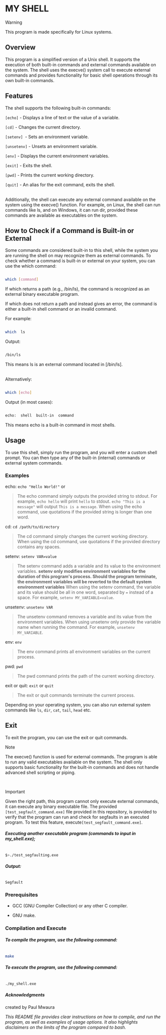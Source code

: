 # MY SHELL

>[!WARNING]
>This program is made specifically for Linux systems.

## Overview

This program is a simplified version of a Unix shell. It supports the execution of both built-in commands and external commands available on the system. The shell uses the execve() system call to execute external commands and provides functionality for basic shell operations through its own built-in commands.
  

## Features

The shell supports the following built-in commands: <br  />

  

``[echo]`` - Displays a line of text or the value of a variable. <br  />

``[cd]`` - Changes the current directory. <br  />

``[setenv] ``- Sets an environment variable. <br  />

``[unsetenv]`` - Unsets an environment variable. <br  />

``[env]`` - Displays the current environment variables. <br  />

``[exit]`` - Exits the shell. <br  />

``[pwd]`` - Prints the current working directory. <br  />

``[quit]`` - An alias for the exit command, exits the shell. <br  />   <br  />

  

Additionally, the shell can execute any external command available on the system using the execve() function. For example, on Linux, the shell can run commands like ls, and on Windows, it can run dir, provided these commands are available as executables on the system.

  

## How to Check if a Command is Built-in or External

Some commands are considered built-in to this shell, while the system you are running the shell on may recognize them as external commands. To check whether a command is built-in or external on your system, you can use the which command: <br  />

```sh

which [command]

```

If which returns a path (e.g., /bin/ls), the command is recognized as an external binary executable program.

If which does not return a path and instead gives an error, the command is either a built-in shell command or an invalid command. <br  />

For example:<br  />



```sh

which  ls

```

Output: <br  />

```bash

/bin/ls

```

This means ls is an external command located in [/bin/ls]. <br  /><br  />

  

Alternatively: <br  />

  

```sh

which [echo]

```

Output (in most cases): <br  />

  

```bash

echo:  shell  built-in  command

```

This means echo is a built-in command in most shells. <br  />

  

## Usage

To use this shell, simply run the program, and you will enter a custom shell prompt. You can then type any of the built-in (internal) commands or external system commands. <br  />

  

### Examples

echo: ```echo "Hello World!"``` or <br  />
> The echo command simply outputs the provided string to stdout. For example, ``echo hello`` will print ``hello`` to stdout. ``echo "This is a message"`` will output ``This is a message``.  When using the echo command, use quotations if the provided string is longer than one word. <br  />

cd: ```cd /path/to/directory```<br  />
> The cd command simply changes the current working directory. When using the cd command, use quotations if the provided directory contains any spaces. <br  />

setenv: ```setenv VAR=value```<br  />
> The setenv command adds a variable and its value to the environment variables. **setenv only modifies environment variables for the duration of this program's process. Should the program terminate, the environment variables will be reverted to the default system environment variables** When using the setenv command, the variable and its value should be all in one word, separated by ``=`` instead of a space. For example, ``setenv MY_VARIABLE=value``. <br  />

unsetenv: ```unsetenv VAR```<br  />
> The unsetenv command removes a variable and its value from the environment variables.  When using unsetenv only provide the variable name when running the command. For example, ``unsetenv MY_VARIABLE``. <br  />

env: ```env```<br  />
> The env command prints all environment variables on the current process. <br  />

pwd: ```pwd```<br  />
> The pwd command prints the path of the current working directory. <br  />

exit or quit: ```exit``` or ```quit```  <br  />
> The exit or quit commands terminate the current process. <br  />

Depending on your operating system, you can also run external system commands like ``ls``, ``dir``, ``cat``, ``tail``, ``head`` etc. <br  />

  

## Exit

To exit the program, you can use the exit or quit commands. <br  />

  

> [!NOTE] 
> The execve() function is used for external commands. The program is able to run any valid executables available on the system.
The shell only supports basic functionality for the built-in commands and does not handle advanced shell scripting or piping.

<br  />

> [!IMPORTANT]
Given the right path, this program cannot only execute external commands, it can execute any binary executable file. The provided ``[test_segfault_command.exe]`` file provided in this repository, is provided to verify that the program can run and check for segfaults in an executed program. To test this feature, execute``[test_segfault_command.exe]``.  <br  />

  

##### Executing another executable program (commands to input in my_shell.exe);

```sh

$>./test_segfaulting.exe

```

##### Output: <br  />

  

```

Segfault

```

### Prerequisites

- GCC (GNU Compiler Collection) or any other C compiler. <br  />

- GNU make. <br  />

  

### Compilation and Execute

##### To compile the program, use the following command: <br  />

```sh

make

```

  

##### To execute the program, use the following command: <br  />

```sh

./my_shell.exe

```

  

##### Acknowledgments

created by Paul Mwaura  

<span><i>This README file provides clear instructions on how to compile, and run the program, as well as examples of usage options. It also highlights disclaimers on the limits of the program compared to bash. </a></i></span>

